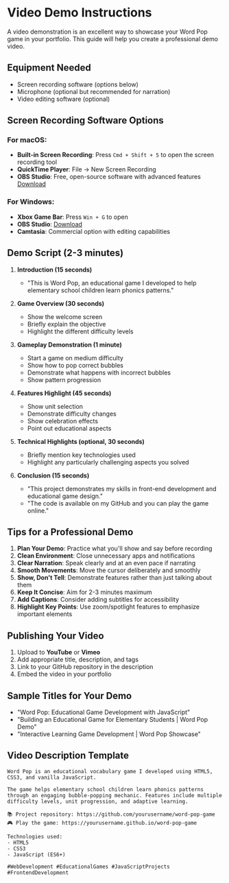 # Video Demo Instructions

A video demonstration is an excellent way to showcase your Word Pop game in your portfolio. This guide will help you create a professional demo video.

## Equipment Needed

- Screen recording software (options below)
- Microphone (optional but recommended for narration)
- Video editing software (optional)

## Screen Recording Software Options

### For macOS:
- **Built-in Screen Recording**: Press `Cmd + Shift + 5` to open the screen recording tool
- **QuickTime Player**: File → New Screen Recording
- **OBS Studio**: Free, open-source software with advanced features [Download](https://obsproject.com/)

### For Windows:
- **Xbox Game Bar**: Press `Win + G` to open
- **OBS Studio**: [Download](https://obsproject.com/)
- **Camtasia**: Commercial option with editing capabilities

## Demo Script (2-3 minutes)

1. **Introduction (15 seconds)**
   - "This is Word Pop, an educational game I developed to help elementary school children learn phonics patterns."

2. **Game Overview (30 seconds)**
   - Show the welcome screen
   - Briefly explain the objective
   - Highlight the different difficulty levels

3. **Gameplay Demonstration (1 minute)**
   - Start a game on medium difficulty
   - Show how to pop correct bubbles
   - Demonstrate what happens with incorrect bubbles
   - Show pattern progression

4. **Features Highlight (45 seconds)**
   - Show unit selection
   - Demonstrate difficulty changes
   - Show celebration effects
   - Point out educational aspects

5. **Technical Highlights (optional, 30 seconds)**
   - Briefly mention key technologies used
   - Highlight any particularly challenging aspects you solved

6. **Conclusion (15 seconds)**
   - "This project demonstrates my skills in front-end development and educational game design."
   - "The code is available on my GitHub and you can play the game online."

## Tips for a Professional Demo

1. **Plan Your Demo**: Practice what you'll show and say before recording
2. **Clean Environment**: Close unnecessary apps and notifications
3. **Clear Narration**: Speak clearly and at an even pace if narrating
4. **Smooth Movements**: Move the cursor deliberately and smoothly
5. **Show, Don't Tell**: Demonstrate features rather than just talking about them
6. **Keep It Concise**: Aim for 2-3 minutes maximum
7. **Add Captions**: Consider adding subtitles for accessibility
8. **Highlight Key Points**: Use zoom/spotlight features to emphasize important elements

## Publishing Your Video

1. Upload to **YouTube** or **Vimeo**
2. Add appropriate title, description, and tags
3. Link to your GitHub repository in the description
4. Embed the video in your portfolio

## Sample Titles for Your Demo

- "Word Pop: Educational Game Development with JavaScript"
- "Building an Educational Game for Elementary Students | Word Pop Demo"
- "Interactive Learning Game Development | Word Pop Showcase"

## Video Description Template

```
Word Pop is an educational vocabulary game I developed using HTML5, CSS3, and vanilla JavaScript. 

The game helps elementary school children learn phonics patterns through an engaging bubble-popping mechanic. Features include multiple difficulty levels, unit progression, and adaptive learning.

📚 Project repository: https://github.com/yourusername/word-pop-game
🎮 Play the game: https://yourusername.github.io/word-pop-game

Technologies used:
- HTML5
- CSS3
- JavaScript (ES6+)

#WebDevelopment #EducationalGames #JavaScriptProjects #FrontendDevelopment
```
